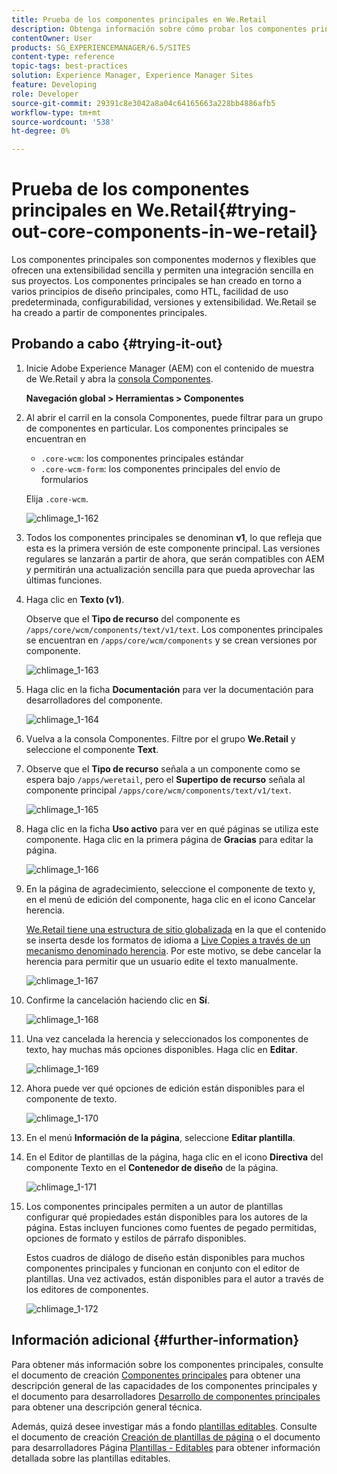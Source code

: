 ```yaml
---
title: Prueba de los componentes principales en We.Retail
description: Obtenga información sobre cómo probar los componentes principales en Adobe Experience Manager mediante We.Retail.
contentOwner: User
products: SG_EXPERIENCEMANAGER/6.5/SITES
content-type: reference
topic-tags: best-practices
solution: Experience Manager, Experience Manager Sites
feature: Developing
role: Developer
source-git-commit: 29391c8e3042a8a04c64165663a228bb4886afb5
workflow-type: tm+mt
source-wordcount: '538'
ht-degree: 0%

---
```


# Prueba de los componentes principales en We.Retail{#trying-out-core-components-in-we-retail}

Los componentes principales son componentes modernos y flexibles que ofrecen una extensibilidad sencilla y permiten una integración sencilla en sus proyectos. Los componentes principales se han creado en torno a varios principios de diseño principales, como HTL, facilidad de uso predeterminada, configurabilidad, versiones y extensibilidad. We.Retail se ha creado a partir de componentes principales.

## Probando a cabo {#trying-it-out}

1. Inicie Adobe Experience Manager (AEM) con el contenido de muestra de We.Retail y abra la [consola Componentes](/help/sites-authoring/default-components-console.md).

   **Navegación global > Herramientas > Componentes**

1. Al abrir el carril en la consola Componentes, puede filtrar para un grupo de componentes en particular. Los componentes principales se encuentran en

   * `.core-wcm`: los componentes principales estándar
   * `.core-wcm-form`: los componentes principales del envío de formularios

   Elija `.core-wcm`.

   ![chlimage_1-162](assets/chlimage_1-162.png)

1. Todos los componentes principales se denominan **v1**, lo que refleja que esta es la primera versión de este componente principal. Las versiones regulares se lanzarán a partir de ahora, que serán compatibles con AEM y permitirán una actualización sencilla para que pueda aprovechar las últimas funciones.
1. Haga clic en **Texto (v1)**.

   Observe que el **Tipo de recurso** del componente es `/apps/core/wcm/components/text/v1/text`. Los componentes principales se encuentran en `/apps/core/wcm/components` y se crean versiones por componente.

   ![chlimage_1-163](assets/chlimage_1-163.png)

1. Haga clic en la ficha **Documentación** para ver la documentación para desarrolladores del componente.

   ![chlimage_1-164](assets/chlimage_1-164.png)

1. Vuelva a la consola Componentes. Filtre por el grupo **We.Retail** y seleccione el componente **Text**.
1. Observe que el **Tipo de recurso** señala a un componente como se espera bajo `/apps/weretail`, pero el **Supertipo de recurso** señala al componente principal `/apps/core/wcm/components/text/v1/text`.

   ![chlimage_1-165](assets/chlimage_1-165.png)

1. Haga clic en la ficha **Uso activo** para ver en qué páginas se utiliza este componente. Haga clic en la primera página de **Gracias** para editar la página.

   ![chlimage_1-166](assets/chlimage_1-166.png)

1. En la página de agradecimiento, seleccione el componente de texto y, en el menú de edición del componente, haga clic en el icono Cancelar herencia.

   [We.Retail tiene una estructura de sitio globalizada](/help/sites-developing/we-retail-globalized-site-structure.md) en la que el contenido se inserta desde los formatos de idioma a [Live Copies a través de un mecanismo denominado herencia](/help/sites-administering/msm.md). Por este motivo, se debe cancelar la herencia para permitir que un usuario edite el texto manualmente.

   ![chlimage_1-167](assets/chlimage_1-167.png)

1. Confirme la cancelación haciendo clic en **Sí**.

   ![chlimage_1-168](assets/chlimage_1-168.png)

1. Una vez cancelada la herencia y seleccionados los componentes de texto, hay muchas más opciones disponibles. Haga clic en **Editar**.

   ![chlimage_1-169](assets/chlimage_1-169.png)

1. Ahora puede ver qué opciones de edición están disponibles para el componente de texto.

   ![chlimage_1-170](assets/chlimage_1-170.png)

1. En el menú **Información de la página**, seleccione **Editar plantilla**.
1. En el Editor de plantillas de la página, haga clic en el icono **Directiva** del componente Texto en el **Contenedor de diseño** de la página.

   ![chlimage_1-171](assets/chlimage_1-171.png)

1. Los componentes principales permiten a un autor de plantillas configurar qué propiedades están disponibles para los autores de la página. Estas incluyen funciones como fuentes de pegado permitidas, opciones de formato y estilos de párrafo disponibles.

   Estos cuadros de diálogo de diseño están disponibles para muchos componentes principales y funcionan en conjunto con el editor de plantillas. Una vez activados, están disponibles para el autor a través de los editores de componentes.

   ![chlimage_1-172](assets/chlimage_1-172.png)

## Información adicional {#further-information}

Para obtener más información sobre los componentes principales, consulte el documento de creación [Componentes principales](https://experienceleague.adobe.com/docs/experience-manager-core-components/using/introduction.html?lang=es) para obtener una descripción general de las capacidades de los componentes principales y el documento para desarrolladores [Desarrollo de componentes principales](https://experienceleague.adobe.com/docs/experience-manager-core-components/using/developing/overview.html?lang=es) para obtener una descripción general técnica.

Además, quizá desee investigar más a fondo [plantillas editables](/help/sites-developing/we-retail-editable-templates.md). Consulte el documento de creación [Creación de plantillas de página](/help/sites-authoring/templates.md) o el documento para desarrolladores Página [Plantillas - Editables](/help/sites-developing/page-templates-editable.md) para obtener información detallada sobre las plantillas editables.
